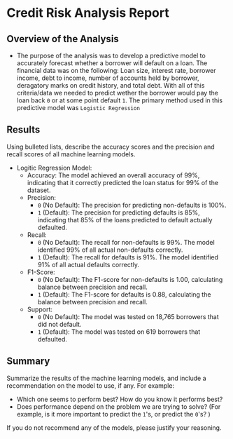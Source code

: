 # Credit Risk Analysis Report

## Overview of the Analysis

* The purpose of the analysis was to develop a predictive model to accurately forecast whether a borrower will default on a loan. The financial data was on the following: Loan size, interest rate, borrower income, debt to income, number of accounts held by borrower, deragatory marks on credit history, and total debt. With all of this criteria/data we needed to predict wether the borrower would pay the loan back `0` or at some point default `1`. The primary method used in this predictive model was `Logistic Regression`

## Results

Using bulleted lists, describe the accuracy scores and the precision and recall scores of all machine learning models.

* Logitic Regression Model:
    * Accuracy: The model achieved an overall accuracy of 99%, indicating that it correctly predicted the loan status for 99% of the dataset.
    * Precision:
      * `0` (No Default): The precision for predicting non-defaults is 100%.
      * `1` (Default): The precision for predicting defaults is 85%, indicating that 85% of the loans predicted to default actually defaulted.
    * Recall:
      * `0` (No Default): The recall for non-defaults is 99%. The model identified 99% of all actual non-defaults correctly.
      * `1` (Default): The recall for defaults is 91%. The model identified 91% of all actual defaults correctly.
    * F1-Score:
      * `0` (No Default): The F1-score for non-defaults is 1.00, calculating balance between precision and recall.
      * `1` (Default): The F1-score for defaults is 0.88, calculating the balance between precision and recall.
    * Support:
      * `0` (No Default): The model was tested on 18,765 borrowers that did not default.
      * `1` (Default): The model was tested on 619 borrowers that defaulted.

## Summary

Summarize the results of the machine learning models, and include a recommendation on the model to use, if any. For example:

* Which one seems to perform best? How do you know it performs best?
* Does performance depend on the problem we are trying to solve? (For example, is it more important to predict the `1`'s, or predict the `0`'s? )

If you do not recommend any of the models, please justify your reasoning.
